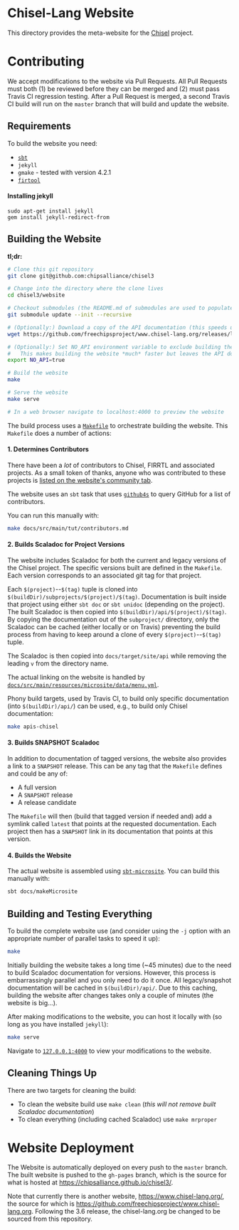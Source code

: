 # Chisel-Lang Website

This directory provides the meta-website for the [Chisel](https://github.com/freechipsproject/chisel3) project.

# Contributing

We accept modifications to the website via Pull Requests.
All Pull Requests must both (1) be reviewed before they can be merged and (2) must pass Travis CI regression testing.
After a Pull Request is merged, a second Travis CI build will run on the `master` branch that will build and update the website.

## Requirements

To build the website you need:
* [`sbt`](https://www.scala-sbt.org/download.html)
* `jekyll`
* `gmake` - tested with version 4.2.1
* [`firtool`](https://github.com/llvm/circt/releases)

#### Installing jekyll

```
sudo apt-get install jekyll
gem install jekyll-redirect-from
```

## Building the Website

**tl;dr:**

``` bash
# Clone this git repository
git clone git@github.com:chipsalliance/chisel3

# Change into the directory where the clone lives
cd chisel3/website

# Checkout submodules (the README.md of submodules are used to populate the site)
git submodule update --init --recursive

# (Optionally:) Download a copy of the API documentation (this speeds up the build if building with API docs)
wget https://github.com/freechipsproject/www.chisel-lang.org/releases/latest/download/build.tgz -O - | tar -xz

# (Optionally:) Set NO_API environment variable to exclude building the API docs.
#   This makes building the website *much* faster but leaves the API docs as dead links in the locally served website.
export NO_API=true

# Build the website
make

# Serve the website
make serve

# In a web browser navigate to localhost:4000 to preview the website
```

The build process uses a [`Makefile`](https://github.com/chipsalliance/chisel3/blob/master/website/Makefile) to orchestrate building the website.
This `Makefile` does a number of actions:

#### 1. Determines Contributors

There have been a *lot* of contributors to Chisel, FIRRTL and associated projects.
As a small token of thanks, anyone who was contributed to these projects is [listed on the website's community tab](https://www.chisel-lang.org/community.html#contributors).

The website uses an `sbt` task that uses [`github4s`](https://github.com/47deg/github4s) to query GitHub for a list of contributors.

You can run this manually with:

```bash
make docs/src/main/tut/contributors.md
```

#### 2. Builds Scaladoc for Project Versions

The website includes Scaladoc for both the current and legacy versions of the Chisel project.
The specific versions built are defined in the `Makefile`.
Each version corresponds to an associated git tag for that project.

Each `$(project)`--`$(tag)` tuple is cloned into `$(buildDir)/subprojects/$(project)/$(tag)`.
Documentation is built inside that project using either `sbt doc` or `sbt unidoc` (depending on the project).
The built Scaladoc is then copied into `$(buildDir)/api/$(project)/$(tag)`.
By copying the documentation out of the `subproject/` directory, only the Scaladoc can be cached (either locally or on Travis) preventing the build process from having to keep around a clone of every `$(project)`--`$(tag)` tuple.

The Scaladoc is then copied into `docs/target/site/api` while removing the leading `v` from the directory name.

The actual linking on the website is handled by [`docs/src/main/resources/microsite/data/menu.yml`](https://github.com/chipsalliance/chisel3/blob/master/website/docs/src/main/resources/microsite/data/menu.yml).

Phony build targets, used by Travis CI, to build only specific documentation (into `$(buildDir)/api/`) can be used, e.g., to build only Chisel documentation:

```bash
make apis-chisel
```

#### 3. Builds SNAPSHOT Scaladoc

In addition to documentation of tagged versions, the website also provides a link to a `SNAPSHOT` release.
This can be any tag that the `Makefile` defines and could be any of:

- A full version
- A `SNAPSHOT` release
- A release candidate

The `Makefile` will then (build that tagged version if needed and) add a symlink called `latest` that points at the requested documentation.
Each project then has a `SNAPSHOT` link in its documentation that points at this version.

#### 4. Builds the Website

The actual website is assembled using [`sbt-microsite`](https://github.com/47deg/sbt-microsites).
You can build this manually with:

```bash
sbt docs/makeMicrosite
```

## Building and Testing Everything

To build the complete website use (and consider using the `-j` option with an appropriate number of parallel tasks to speed it up):

```bash
make
```

Initially building the website takes a long time (~45 minutes) due to the need to build Scaladoc documentation for versions.
However, this process is embarrassingly parallel and you only need to do it once.
All legacy/snapshot documentation will be cached in `$(buildDir)/api/`.
Due to this caching, building the website after changes takes only a couple of minutes (the website is big...).

After making modifications to the website, you can host it locally with (so long as you have installed `jekyll`):

```bash
make serve
```

Navigate to [`127.0.0.1:4000`](http://127.0.0.1:4000) to view your modifications to the website.

## Cleaning Things Up

There are two targets for cleaning the build:

- To clean the website build use `make clean` (*this will not remove built Scaladoc documentation*)
- To clean everything (including cached Scaladoc) use `make mrproper`

# Website Deployment

The Website is automatically deployed on every push to the `master` branch.
The built website is pushed to the `gh-pages` branch, which is the source
for what is hosted at https://chipsalliance.github.io/chisel3/.

Note that currently there is another website, https://www.chisel-lang.org/,
the source for which is https://github.com/freechipsproject/www.chisel-lang.org.
Following the 3.6 release, the chisel-lang.org be changed to be sourced from this repository.
